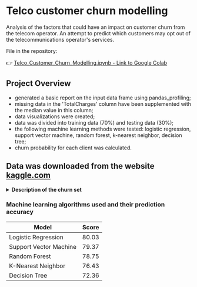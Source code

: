 # Telco customer churn modelling
Analysis of the factors that could have an impact on customer churn from the telecom operator.
An attempt to predict which customers may opt out of the telecommunications operator's services.

File in the repository:

:point_right: [Telco_Customer_Churn_Modelling.ipynb - Link to Google Colab](https://colab.research.google.com/github/blondeincode/Telco_customer_churn_modelling/blob/main/Telco_Customer_Churn_Modelling.ipynb)

## Project Overview

* generated a basic report on the input data frame using pandas_profiling;
* missing data in the 'TotalCharges' column have been supplemented with the median value in this column;
* data visualizations were created;
* data was divided into training data (70%) and testing data (30%);
* the following machine learning methods were tested: logistic regression, support vector machine, random forest, k-nearest neighbor, decision tree;
* churn probability for each client was calculated.

## Data was downloaded from the website [kaggle.com](https://www.kaggle.com/blastchar/telco-customer-churn)

<details>
  <summary><b>Description of the churn set</b></summary>
  
+ customerID - customer identification number
+ gender - gender
+ SeniorCitizen - is it an elderly person
+ Partner - does he have a partner
+ Dependents - does it have any dependencies
+ tenure - how many months are there already with this operator
+ PhoneService - does it have a telephone?
+ MultipleLines - Whether it has multiple phone numbers
+ InternetService - does it have internet
+ OnlineSecurity - Does it have an online security service
+ OnlineBackup - Does it have an online data backup service
+ DeviceProtection - Whether it has a phone security service
+ TechSupport - does it have a technical support service
+ StreamingTV - does it have a TV streaming option
+ StreamingMovies - Does it have a streaming movie option
+ Contract - whether it has a fixed-term (one or 2-year) or an indefinite (month-to-month) contract
+ PaperlessBilling - e-invoice
+ PaymentMethod - payment method
+ MonthlyCharges - monthly fees
+ TotalCharges - total amount of fees
+ churn - whether the client has left or not
</details>

### Machine learning algorithms used and their prediction accuracy

Model | Score
---------------------- | --------
Logistic Regression    | 80.03
Support Vector Machine | 79.37
Random Forest          | 78.75
K-Nearest Neighbor     | 76.43
Decision Tree          | 72.36

